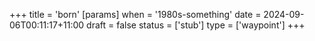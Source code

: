 +++
title = 'born'
[params]
    when = '1980s-something'
date = 2024-09-06T00:11:17+11:00
draft = false
status = ['stub']
type = ['waypoint']
+++

<!--more-->
